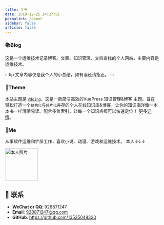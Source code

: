 ```yaml
---
title: 关于
date: 2019-12-25 14:27:01
permalink: /about
sidebar: false
article: false
---
```


### 📚Blog
这是一个运维技术记录博客。文章、知识管理、文档查找的个人网站，主要内容是运维技术。

:::tip
文章内容仅是我个人的小总结，如有误还请指正。
:::

### 🎨Theme
本站主题是 [`Vdoing`](https://github.com/xugaoyi/vuepress-theme-vdoing)，这是一款简洁高效的VuePress 知识管理&博客 主题。旨在轻松打造一个`结构化`与`碎片化`并存的个人在线知识库&博客，让你的知识海洋像一本本书一样清晰易读。配合多维索引，让每一个知识点都可以快速定位！ 更多[详情](https://github.com/xugaoyi/vuepress-theme-vdoing)。


### 🐼Me
从事软件运维和铲屎工作，喜欢小说、动漫、游戏和运维技术。 本人↓↓↓

<img src='https://www.zzcdev.cn/myblog/mdimg/20200805113001.jpg' alt='本人照片' style="width:106px;">


## :email: 联系

- **WeChat or QQ**: <a :href="qqUrl" class='qq'>928871247</a>
- **Email**:  <a href="mailto:928871247@qq.com">928871247@qq.com</a>
- **GitHub**: <https://github.com/13535048320>

<script>
  export default {
    data(){
      return {
        qqUrl: 'tencent://message/?uin=894072666&Site=&Menu=yes'
      }
    },
    mounted(){
      const flag =  navigator.userAgent.match(/(phone|pad|pod|iPhone|iPod|ios|iPad|Android|Mobile|BlackBerry|IEMobile|MQQBrowser|JUC|Fennec|wOSBrowser|BrowserNG|WebOS|Symbian|Windows Phone)/i);
      if(flag){
        this.qqUrl = 'mqqwpa://im/chat?chat_type=wpa&uin=894072666&version=1&src_type=web&web_src=oicqzone.com'
      }
    }
  }
</script>
